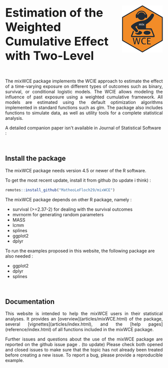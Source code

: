 # <img src="man/figures/stickers_mixWCE.png" align="right" width=130 style="margin-right: 0px;vertical-align:middle"/> <span style="font-size:38px"> Estimation of the Weighted Cumulative Effect with Two-Level </span>


&nbsp;

<p align="justify">
The mixWCE package implements the WCIE approach to estimate the effect of a time-varying exposure on different types of outcomes such as binary, survival, or conditional logistic models. The WCIE allows modeling the influence of past exposure using a weighted cumulative framework.
All models are estimated using the default optimization algorithms implemented in standard functions such as glm.
The package also includes functions to simulate data, as well as utility tools for a complete statistical analysis.
</p>

A detailed companion paper isn't available in Journal of Statistical Software :

<p align="justify">
</p>


&nbsp;

## Install the package

The mixWCE package needs version 4.5 or newer of the R software.

To get the most recent update, install it from github (to update i think) :

``` r
remotes::install_github("MatheoLeFloch29/mixWCE")
```

The mixWCE package depends on other R package, namely :

- survival (>=2.37-2) for dealing with the survival outcomes
- mvrnorm for generating random parameters
- MASS
- lcmm
- splines
- ggplot2
- dplyr


To run the examples proposed in this website, the following package are also needed :

- ggplot2
- dplyr
- splines

&nbsp;

## Documentation

<p align="justify">
This website is intended to help the mixWCE users in their statistical analyses. It provides an [overview](articles/mixWCE.html) of the package, several [vignettes](articles/index.html), and the [help pages](reference/index.html) of all functions included in the mixWCE package.
</p>

<p align="justify">
Further issues and questions about the use of the mixWCE package are reported on the github issue page <https://github.com/MatheoLeFloch29/mixWCE/issues>. (to update)
Please check both opened and closed issues to make sure that the topic has not already been treated before creating a new issue. To report a bug, please provide a reproducible example.
</p>
